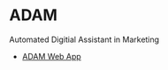 # ADAM
Automated Digitial Assistant in Marketing

- <a href="https://github.com/atizaz786/adam-web-app">ADAM Web App</a>
